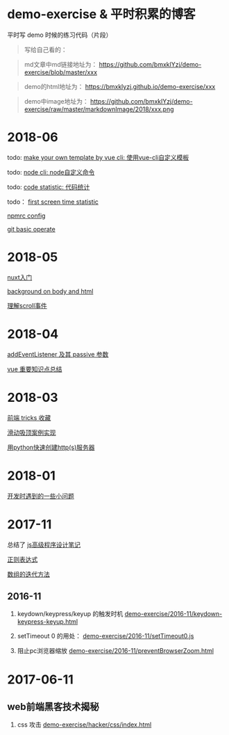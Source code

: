# demo-exercise & 平时积累的博客
平时写 demo 时候的练习代码（片段）

>写给自己看的：

>md文章中md链接地址为：
https://github.com/bmxklYzj/demo-exercise/blob/master/xxx

>demo的html地址为：
https://bmxklyzj.github.io/demo-exercise/xxx

>demo中image地址为：
https://github.com/bmxklYzj/demo-exercise/raw/master/markdownImage/2018/xxx.png

# 2018-06

todo: [make your own template by vue cli: 使用vue-cli自定义模板](https://github.com/bmxklYzj/demo-exercise/blob/master/2018-06/vue-cli-template/vue-cli-template.md)


todo: [node cli: node自定义命令](https://github.com/bmxklYzj/demo-exercise/blob/master/2018-06/node-cli/node-cli.md)

todo: [code statistic: 代码统计](https://github.com/bmxklYzj/demo-exercise/blob/master/2018-06/code-statistic/code-statistic.md)

todo： [first screen time statistic](https://github.com/bmxklYzj/demo-exercise/blob/master/2018-06/first-screen/first-screen.md)

[npmrc config](https://github.com/bmxklYzj/demo-exercise/blob/master/2018-06/npmrc.md)

[git basic operate](https://github.com/bmxklYzj/demo-exercise/blob/master/2018-06/git/git-basic-operate.md)

# 2018-05

[nuxt入门](https://github.com/bmxklYzj/demo-exercise/blob/master/2018-05/nuxt/nuxt.md)


[background on body and html](https://github.com/bmxklYzj/demo-exercise/blob/master/2018-05/html_and_body/html_and_body.md)

[理解scroll事件](https://github.com/bmxklYzj/demo-exercise/blob/master/2018-05/scroll/scroll.md)

# 2018-04

[addEventListener 及其 passive 参数](https://github.com/bmxklYzj/demo-exercise/blob/master/2018-04/addEventListener.md)

[vue 重要知识点总结](https://github.com/bmxklYzj/demo-exercise/blob/master/2018-03/vue/vue.md)

# 2018-03

[前端 tricks 收藏](https://github.com/bmxklYzj/demo-exercise/blob/master/js/js-tricks.md)

[滑动吸顶案例实现](https://github.com/bmxklYzj/demo-exercise/blob/master/2018-03/scroll-and-sticky/scroll-and-sticky.md)

[用python快速创建http(s)服务器](https://github.com/bmxklYzj/demo-exercise/blob/master/2018-03/user-python-to-create-web-server.md)


# 2018-01
[开发时遇到的一些小问题](https://github.com/bmxklYzj/demo-exercise/blob/master/2017-08/iframe/README.md)

# 2017-11

总结了 [js高级程序设计笔记](https://github.com/bmxklYzj/demo-exercise/blob/master/js/js高级程序设计笔记.md)

[正则表达式](https://github.com/bmxklYzj/demo-exercise/blob/master/js/正则表达式.md)

[数组的迭代方法](https://github.com/bmxklYzj/demo-exercise/blob/master/js/数组的迭代方法.md)

## 2016-11

1. keydown/keypress/keyup 的触发时机 [demo-exercise/2016-11/keydown-keypress-keyup.html](demo-exercise/2016-11/keydown-keypress-keyup.html)

2. setTimeout 0 的用处： [demo-exercise/2016-11/setTimeout0.js](demo-exercise/2016-11/setTimeout0.js)

3. 阻止pc浏览器缩放
[demo-exercise/2016-11/preventBrowserZoom.html](demo-exercise/2016-11/preventBrowserZoom.html)


# 2017-06-11

## web前端黑客技术揭秘

1. css 攻击
[demo-exercise/hacker/css/index.html](demo-exercise/hacker/css/index.html)
